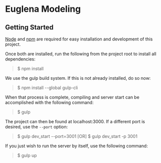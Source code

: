 # Euglena Modeling

## Getting Started

[Node](https://nodejs.org) and [npm](https://npmjs.org) are required for easy installation and development of this project.

Once both are installed, run the following from the project root to install all dependencies:

> $ npm install

We use the gulp build system. If this is not already installed, do so now:

> $ npm install --global gulp-cli

When that process is complete, compiling and server start can be accomplished with the following command:

> $ gulp

The project can then be found at localhost:3000. If a different port is desired, use the `--port` option:

> $ gulp dev_start --port=3001
>  [OR]
> $ gulp dev_start -p 3001 

If you just wish to run the server by itself, use the following command:

> $ gulp up